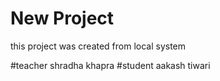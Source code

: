 
# New Project

this project was created from local system

#teacher 
shradha khapra
#student
aakash tiwari